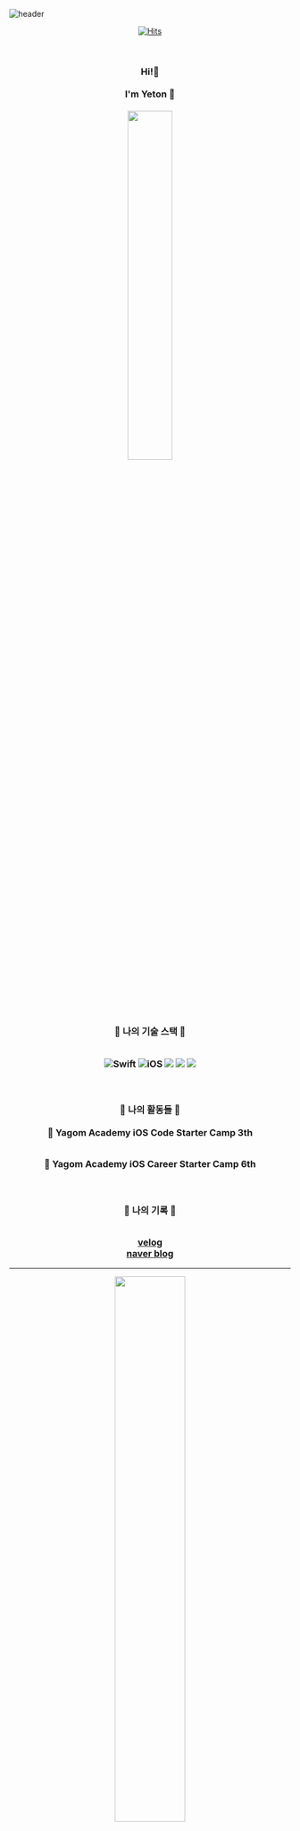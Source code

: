 ![header](https://capsule-render.vercel.app/api?type=waving&color=facc9e&height=300&section=header&text=Yeton%20&fontSize=90)

<div align="center">


[![Hits](https://hits.seeyoufarm.com/api/count/incr/badge.svg?url=https://github.com/yeeton37)](https://hits.seeyoufarm.com)                    


  
<br/> 


<h3 align="center"> Hi!👐 
<br>
<br> I'm Yeton 🐣<br/> 
<br>
<img src = "https://i.imgur.com/pbSnazI.jpg" width = "40%" height = "40%">
</h3>

<br/> 

<br>

<h3 align="center"> 🐣 나의 기술 스택 🐣
<br>
<br>

![Swift](https://img.shields.io/badge/Swift-FA7343?style=flat-square&logo=Swift&logoColor=white) 
![iOS](https://img.shields.io/badge/iOS-222222?style=flat-square&logo=Apple&logoColor=white) 
<img src="https://img.shields.io/badge/XCode-147EFB?style=flat-square&logo=xcode&logoColor=white"/>
<img src="https://img.shields.io/badge/GitHub-181717?style=flat-square&logo=github&logoColor=white"/> 
<img src="https://img.shields.io/badge/Git-F05032?style=flat-square&logo=Git&logoColor=white"/>

<br/>

<h3 align="center"> 🐣 나의 활동들 🐣
<br>
<br>
 🐻 Yagom Academy 
    iOS Code Starter Camp 3th  
<br>
<br>

 🐻 Yagom Academy 
    iOS Career Starter Camp 6th

  <br>
 
 <h3 align="center"> 🐣 나의 기록 🐣
<br>
<br>

[velog](https://velog.io/@yeton37)
   <br>
[naver blog](https://m.blog.naver.com/kikiluv37)
 
</div>
 
---

<div align="center">
<img align="center" width="50%" src="https://github-readme-status.vercel.app/api?username=yeeton37&show_icons=true&theme=gruvbox"/>

</div>
